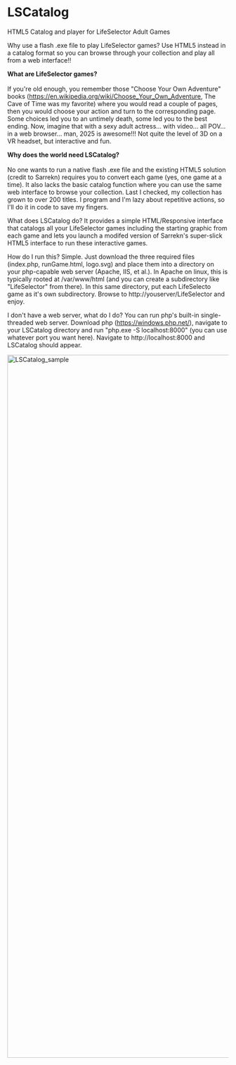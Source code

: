 # LSCatalog
HTML5 Catalog and player for LifeSelector Adult Games

Why use a flash .exe file to play LifeSelector games? Use HTML5 instead in a catalog format so you can browse through your collection and play all from a web interface!!

<b>What are LifeSelector games?</b><br><br>
If you're old enough, you remember those "Choose Your Own Adventure" books (https://en.wikipedia.org/wiki/Choose_Your_Own_Adventure, The Cave of Time was my favorite) where you would read a couple of pages, then you would choose your action and turn to the corresponding page. Some choices led you to an untimely death, some led you to the best ending. Now, imagine that with a sexy adult actress... with video... all POV... in a web browser... man, 2025 is awesome!!! Not quite the level of 3D on a VR headset, but interactive and fun.

**Why does the world need LSCatalog?**<br><br>
No one wants to run a native flash .exe file and the existing HTML5 solution (credit to Sarrekn) requires you to convert each game (yes, one game at a time). It also lacks the basic catalog function where you can use the same web interface to browse your collection. Last I checked, my collection has grown to over 200 titles. I program and I'm lazy about repetitive actions, so I'll do it in code to save my fingers.

What does LSCatalog do?
It provides a simple HTML/Responsive interface that catalogs all your LifeSelector games including the starting graphic from each game and lets you launch a modifed version of Sarrekn's super-slick HTML5 interface to run these interactive games.

How do I run this?
Simple. Just download the three required files (index.php, runGame.html, logo.svg) and place them into a directory on your php-capable web server (Apache, IIS, et al.). In Apache on linux, this is typically rooted at /var/www/html (and you can create a subdirectory like "LifeSelector" from there). In this same directory, put each LifeSelecto game as it's own subdirectory. Browse to http://youserver/LifeSelector and enjoy.

I don't have a web server, what do I do?
You can run php's built-in single-threaded web server. Download php (https://windows.php.net/), navigate to your LSCatalog directory and run "php.exe -S localhost:8000" (you can use whatever port you want here). Navigate to http://localhost:8000 and LSCatalog should appear.


<img width="1798" height="1600" alt="LSCatalog_sample" src="https://github.com/user-attachments/assets/d6b1a38a-6e51-4979-b3e9-f93e88419061" />

